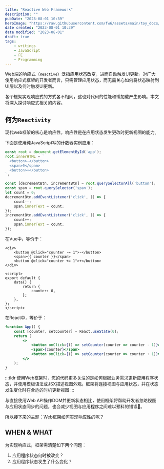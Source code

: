 ```yaml
---
title: "Reactive Web Framework"
description: ""
pubDate: "2023-08-01 10:39"
heroImage: "https://raw.githubusercontent.com/fw6/assets/main/toy_docs/20230801105044.png"
date created: "2023-08-01 10:39"
date modified: "2023-08-01"
draft: true
tags:
    - writings
    - JavaScript
    - FE
    - Programming
---
```


Web端的响应式（`Reactive`）泛指应用状态改变，进而自动触发UI更新。对广大使用响应式框架的开发者而言，只需管理应用状态，而无需关心如何将状态映射到UI层以及何时触发UI更新。

各个框架实现响应式的方式各不相同，这也对代码的性能和懒加载产生影响。本文将深入探讨响应式相关的内容。

## 何为`Reactivity`

现代web框架的核心是响应性。响应性是在应用状态发生更改时更新视图的能力。

下面是使用纯JavaScript写的计数器实例应用：
```js
const root = document.getElementById('app');
root.innerHTML = `
  <button>-</button>
  <span>0</span>
  <button>+</button>
`;

const [decrementBtn, incrementBtn] = root.querySelectorAll('button');
const span = root.querySelector('span');
let count = 0;
decrementBtn.addEventListener('click', () => {
    count--;
    span.innerText = count;
});
incrementBtn.addEventListener('click', () => {
    count++;
    span.innerText = count;
});
```

在Vue中，等价于：
```vue
<div>
    <button @click="counter -= 1">-</button>
    <span>{{ counter }}</span>
    <button @click="counter += 1">+</button>
</div>

<script>
export default {
    data() {
        return {
            counter: 0,
        };
    },
};
</script>
```

在React中，等价于：
```jsx
function App() {
    const [counter, setCounter] = React.useState(0);
    return (
        <>
            <button onClick={() => setCounter(counter => counter - 1)}>-</button>
            <span>{counter}</span>
            <button onClick={() => setCounter(counter => counter + 1)}>+</button>
        </>
    );
}
```

:::tldr
使用Web框架时，您的代码更多关注的是如何根据业务需求更新应用程序状态，并使用模板语法或JSX描述视图外观。框架将连接视图与应用状态，并在状态发生变化时在合适的时机更新视图
:::

与直接使用Web API操作DOM并更新状态相比，使用框架将帮助开发者忽略视图与应用状态同步的问题，也会减少视图与应用程序之间难以预料的错误🙅。

所以接下来的主题：Web框架如何实现响应性的呢？

## WHEN & WHAT

为实现响应式，框架需清楚如下两个问题：
1. 应用程序状态何时被改变？
2. 应用程序状态发生了什么变化？

